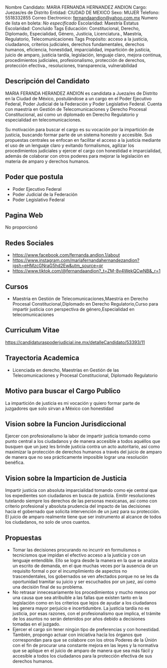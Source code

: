 Nombre Candidato: MARIA FERNANDA HERNANDEZ ANDION
Cargo: Juezas/es de Distrito
Entidad: CIUDAD DE MEXICO
Sexo: MUJER
Telefono: 5518332855
Correo Electronico: fernandaandion@yahoo.com.mx
Numero de lista en boleta: *No especificado*
Escolaridad: Maestría
Estatus Escolaridad: Concluido
Tags Educación: Constitucional, Derecho, Diplomado, Especialidad, Género, Justicia, Licenciatura., Maestría, Regulatorio, Telecomunicaciones
Tags Propósito: acceso a la justicia, ciudadanos, criterios judiciales, derechos fundamentales, derechos humanos, eficiencia, honestidad, imparcialidad, impartición de justicia, juicio de amparo, justicia tardía, legislación, lenguaje claro, mejora continua, procedimientos judiciales, profesionalismo, protección de derechos, protección efectiva., resoluciones, transparencia, vulnerabilidad


## Descripción del Candidato 

MARIA FERANDA HERANDEZ ANDION es candidata a Jueza/es de Distrito en la Ciudad de México, postulándose a un cargo en el Poder Ejecutivo Federal, Poder Judicial de la Federación y Poder Legislativo Federal. Cuenta con maestría en Gestión de Telecomunicaciones y Derecho Procesal Constitucional, así como un diplomado en Derecho Regulatorio y especialidad en telecomunicaciones.

Su motivación para buscar el cargo es su vocación por la impartición de justicia, buscando formar parte de un sistema honesto y accesible. Sus propuestas centrales se enfocan en facilitar el acceso a la justicia mediante el uso de un lenguaje claro y evitando formalismos, agilizar los procedimientos judiciales y ejercer el cargo con honestidad e imparcialidad, además de colaborar con otros poderes para mejorar la legislación en materia de amparo y derechos humanos.


## Poder que postula

- Poder Ejecutivo Federal
- Poder Judicial de la Federación
- Poder Legislativo Federal


## Pagina Web

No proporcionó


## Redes Sociales

- https://www.facebook.com/fernanda.andion.1/about
- https://www.instagram.com/mariafernandahernandezandion?igsh=eHMzcGNraG5hd2Ew&utm_source=qr
- https://www.tiktok.com/@fernandaandion?_t=ZM-8v4WekQCwNB&_r=1


## Cursos

- Maestria en Gestión de Telecomunicaciones,Maestria en Derecho Procesal Constitucional,Diplomado en Derecho Regulatorio,Curso para impartir justicia con perspectiva de género,Especialidad en telecomunicaciones


## Curriculum Vitae

https://candidaturaspoderjudicial.ine.mx/detalleCandidato/53393/11


## Trayectoria Academica

- Licenciada en derecho, Maestrías en Gestión de las Telecomunicaciones y Procesal Constitucional, Diplomado Regulatorio


## Motivo para buscar el Cargo Publico

La impartición de justicia es mi vocación y quiero formar parte de juzgadores que solo sirvan a México con honestidad


## Vision sobre la Funcion Jurisdiccional

Ejercer con profesionalismo la labor de impartir justicia tomando como punto central a los ciudadanos y de manera accesible a todos aquéllos que busquen que un juez les brinde justicia contra un acto autoritario, así como maximizar la protección de derechos humanos a través del juicio de amparo de manera que no sea prácticamente imposible lograr una resolución benéfica.


## Vision sobre la Imparticion de Justicia

Impartir justicia con absoluta imparcialidad tomando como eje central que los expedientes son ciudadanos en busca de justicia. Emitir resoluciones tutelando siempre los derechos de las personas mexicanas, así como con criterio profesional y absoluta prudencia del impacto de las decisiones hacia el gobernado que solicita intervención de un juez para su protección. El juicio de amparo realmente tiene que ser instrumento al alcance de todos los ciudadanos, no solo de unos cuantos.


## Propuestas

- Tomar las decisiones procurando no incurrir en formulismos o tecnicismos que impidan el efectivo acceso a la justicia y con un lenguaje entendible. Ello se logra desde la manera en la que se analiza un escrito de demanda, en el que muchas veces por la ausencia de un requisito formal o por el incumplimiento de aspectos no trascendentales, los gobernados se ven afectados porque no se les da oportunidad tramitar su juicio y ser escuchados por un juez, así como una decisión final de su problema.
- No retrasar innecesariamente los procedimientos y mucho menos por una causa que sea atribuible a las fallas que existen tanto en la legislación como en los criterios que lejos de ayudar a los ciudadanos les genera mayor perjuicio e incertidumbre. La justicia tardía no es justicia, por esas razones, con el profesionalismo que implica, el trámite de los asuntos no serán detenidos por años debido a decisiones tomadas en el juzgado.
- Ejercer el cargo sin tener ningún tipo de preferencias y con honestidad. También, propongo actuar con iniciativa hacía los órganos que correspondan para que se colabore con los otros Poderes de la Únión con el fin de procurar una constante mejora en las leyes y la normativa que se aplique en el juicio de amparo de manera que sea más fácil y accesible a todos los ciudadanos para la protección efectiva de sus derechos humanos.

